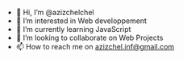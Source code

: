 - 👋 Hi, I’m @azizchelchel
- 👀 I’m interested in Web developpement
- 🌱 I’m currently learning JavaScript
- 💞️ I’m looking to collaborate on Web Projects
- 📫 How to reach me on azizchel.inf@gmail.com

<!---
azizchelchel/azizchelchel is a ✨ special ✨ repository because its `README.md` (this file) appears on your GitHub profile.
You can click the Preview link to take a look at your changes.
--->
